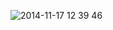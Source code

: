 ![2014-11-17 12 39 46](https://cloud.githubusercontent.com/assets/929179/5062226/77b19f0a-6df2-11e4-87f8-2ded0eb60302.png)
